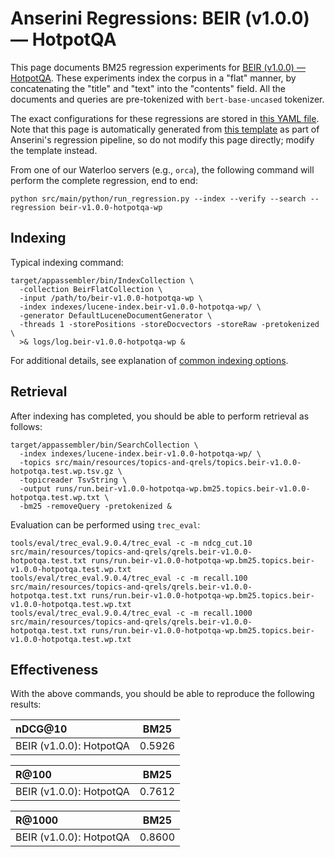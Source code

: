 # Anserini Regressions: BEIR (v1.0.0) &mdash; HotpotQA

This page documents BM25 regression experiments for [BEIR (v1.0.0) &mdash; HotpotQA](http://beir.ai/).
These experiments index the corpus in a "flat" manner, by concatenating the "title" and "text" into the "contents" field.
All the documents and queries are pre-tokenized with `bert-base-uncased` tokenizer.

The exact configurations for these regressions are stored in [this YAML file](../src/main/resources/regression/beir-v1.0.0-hotpotqa-wp.yaml).
Note that this page is automatically generated from [this template](../src/main/resources/docgen/templates/beir-v1.0.0-hotpotqa-wp.template) as part of Anserini's regression pipeline, so do not modify this page directly; modify the template instead.

From one of our Waterloo servers (e.g., `orca`), the following command will perform the complete regression, end to end:

```
python src/main/python/run_regression.py --index --verify --search --regression beir-v1.0.0-hotpotqa-wp
```

## Indexing

Typical indexing command:

```
target/appassembler/bin/IndexCollection \
  -collection BeirFlatCollection \
  -input /path/to/beir-v1.0.0-hotpotqa-wp \
  -index indexes/lucene-index.beir-v1.0.0-hotpotqa-wp/ \
  -generator DefaultLuceneDocumentGenerator \
  -threads 1 -storePositions -storeDocvectors -storeRaw -pretokenized \
  >& logs/log.beir-v1.0.0-hotpotqa-wp &
```

For additional details, see explanation of [common indexing options](common-indexing-options.md).

## Retrieval

After indexing has completed, you should be able to perform retrieval as follows:

```
target/appassembler/bin/SearchCollection \
  -index indexes/lucene-index.beir-v1.0.0-hotpotqa-wp/ \
  -topics src/main/resources/topics-and-qrels/topics.beir-v1.0.0-hotpotqa.test.wp.tsv.gz \
  -topicreader TsvString \
  -output runs/run.beir-v1.0.0-hotpotqa-wp.bm25.topics.beir-v1.0.0-hotpotqa.test.wp.txt \
  -bm25 -removeQuery -pretokenized &
```

Evaluation can be performed using `trec_eval`:

```
tools/eval/trec_eval.9.0.4/trec_eval -c -m ndcg_cut.10 src/main/resources/topics-and-qrels/qrels.beir-v1.0.0-hotpotqa.test.txt runs/run.beir-v1.0.0-hotpotqa-wp.bm25.topics.beir-v1.0.0-hotpotqa.test.wp.txt
tools/eval/trec_eval.9.0.4/trec_eval -c -m recall.100 src/main/resources/topics-and-qrels/qrels.beir-v1.0.0-hotpotqa.test.txt runs/run.beir-v1.0.0-hotpotqa-wp.bm25.topics.beir-v1.0.0-hotpotqa.test.wp.txt
tools/eval/trec_eval.9.0.4/trec_eval -c -m recall.1000 src/main/resources/topics-and-qrels/qrels.beir-v1.0.0-hotpotqa.test.txt runs/run.beir-v1.0.0-hotpotqa-wp.bm25.topics.beir-v1.0.0-hotpotqa.test.wp.txt
```

## Effectiveness

With the above commands, you should be able to reproduce the following results:

| nDCG@10                                                                                                      | BM25      |
|:-------------------------------------------------------------------------------------------------------------|-----------|
| BEIR (v1.0.0): HotpotQA                                                                                      | 0.5926    |


| R@100                                                                                                        | BM25      |
|:-------------------------------------------------------------------------------------------------------------|-----------|
| BEIR (v1.0.0): HotpotQA                                                                                      | 0.7612    |


| R@1000                                                                                                       | BM25      |
|:-------------------------------------------------------------------------------------------------------------|-----------|
| BEIR (v1.0.0): HotpotQA                                                                                      | 0.8600    |
